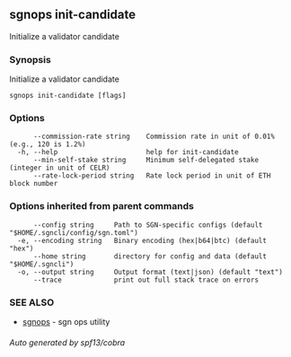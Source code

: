 ## sgnops init-candidate

Initialize a validator candidate

### Synopsis

Initialize a validator candidate

```
sgnops init-candidate [flags]
```

### Options

```
      --commission-rate string    Commission rate in unit of 0.01% (e.g., 120 is 1.2%)
  -h, --help                      help for init-candidate
      --min-self-stake string     Minimum self-delegated stake (integer in unit of CELR)
      --rate-lock-period string   Rate lock period in unit of ETH block number
```

### Options inherited from parent commands

```
      --config string     Path to SGN-specific configs (default "$HOME/.sgncli/config/sgn.toml")
  -e, --encoding string   Binary encoding (hex|b64|btc) (default "hex")
      --home string       directory for config and data (default "$HOME/.sgncli")
  -o, --output string     Output format (text|json) (default "text")
      --trace             print out full stack trace on errors
```

### SEE ALSO

* [sgnops](sgnops.md)	 - sgn ops utility

###### Auto generated by spf13/cobra
